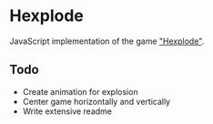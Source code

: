 
# Hexplode

JavaScript implementation of the game
["Hexplode"](https://en.wikipedia.org/wiki/Hexplode).

## Todo

* Create animation for explosion
* Center game horizontally and vertically
* Write extensive readme

